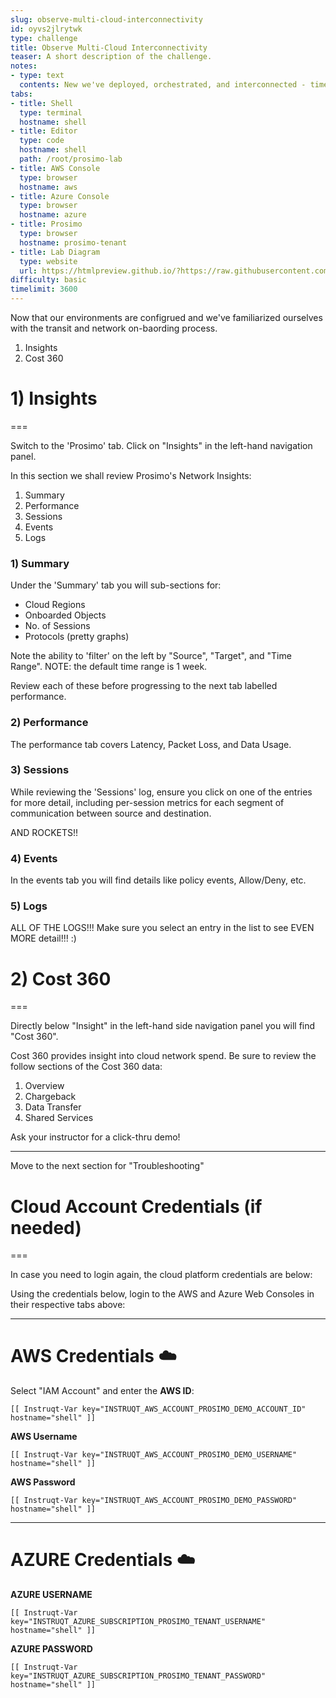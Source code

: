 ```yaml
---
slug: observe-multi-cloud-interconnectivity
id: oyvs2jlrytwk
type: challenge
title: Observe Multi-Cloud Interconnectivity
teaser: A short description of the challenge.
notes:
- type: text
  contents: New we've deployed, orchestrated, and interconnected - time to observe!
tabs:
- title: Shell
  type: terminal
  hostname: shell
- title: Editor
  type: code
  hostname: shell
  path: /root/prosimo-lab
- title: AWS Console
  type: browser
  hostname: aws
- title: Azure Console
  type: browser
  hostname: azure
- title: Prosimo
  type: browser
  hostname: prosimo-tenant
- title: Lab Diagram
  type: website
  url: https://htmlpreview.github.io/?https://raw.githubusercontent.com/prosimo-io/ProsimoLabs/main/instruqt-tracks/prosimo-lab-connect/assets/images/Prosimo_Lab_Architecture.html
difficulty: basic
timelimit: 3600
---
```


Now that our environments are configrued and we've familiarized ourselves with the transit and network on-baording process.

1) Insights
2) Cost 360


# 1) Insights
===

Switch to the 'Prosimo' tab. Click on "Insights" in the left-hand navigation panel.

In this section we shall review Prosimo's Network Insights:

1) Summary
2) Performance
3) Sessions
4) Events
5) Logs


### 1) Summary

Under the 'Summary' tab you will sub-sections for:

* Cloud Regions
* Onboarded Objects
* No. of Sessions
* Protocols (pretty graphs)

Note the ability to 'filter' on the left by "Source", "Target", and "Time Range".
NOTE: the default time range is 1 week.

Review each of these before progressing to the next tab labelled performance.

### 2) Performance

The performance tab covers Latency, Packet Loss, and Data Usage.

### 3) Sessions

While reviewing the 'Sessions' log, ensure you click on one of the entries for more detail, including per-session metrics for each segment of communication between source and destination.

AND ROCKETS!!

### 4) Events

In the events tab you will find details like policy events, Allow/Deny, etc.

### 5) Logs

ALL OF THE LOGS!!! Make sure you select an entry in the list to see EVEN MORE detail!!! :)



# 2) Cost 360
===

Directly below "Insight" in the left-hand side navigation panel you will find "Cost 360".

Cost 360 provides insight into cloud network spend. Be sure to review the follow sections of the Cost 360 data:

1) Overview
2) Chargeback
3) Data Transfer
4) Shared Services


Ask your instructor for a click-thru demo!

---

Move to the next section for "Troubleshooting"


# Cloud Account Credentials (if needed)
===

In case you need to login again, the cloud platform credentials are below:

Using the credentials below, login to the AWS and Azure Web Consoles in their respective tabs above:

---
# AWS Credentials ☁️

Select "IAM Account" and enter the **AWS ID**:
```
[[ Instruqt-Var key="INSTRUQT_AWS_ACCOUNT_PROSIMO_DEMO_ACCOUNT_ID" hostname="shell" ]]
```

**AWS Username**
```
[[ Instruqt-Var key="INSTRUQT_AWS_ACCOUNT_PROSIMO_DEMO_USERNAME" hostname="shell" ]]
```

**AWS Password**
```
[[ Instruqt-Var key="INSTRUQT_AWS_ACCOUNT_PROSIMO_DEMO_PASSWORD" hostname="shell" ]]
```

---

# AZURE Credentials ☁️

**AZURE USERNAME**
```
[[ Instruqt-Var key="INSTRUQT_AZURE_SUBSCRIPTION_PROSIMO_TENANT_USERNAME" hostname="shell" ]]
```

**AZURE PASSWORD**
```
[[ Instruqt-Var key="INSTRUQT_AZURE_SUBSCRIPTION_PROSIMO_TENANT_PASSWORD" hostname="shell" ]]
```


